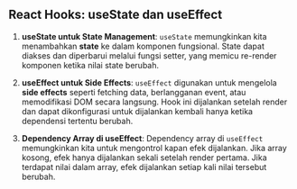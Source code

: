 ## React Hooks: useState dan useEffect

1. **useState untuk State Management**: `useState` memungkinkan kita menambahkan **state** ke dalam komponen fungsional. State dapat diakses dan diperbarui melalui fungsi setter, yang memicu re-render komponen ketika nilai state berubah.

2. **useEffect untuk Side Effects**: `useEffect` digunakan untuk mengelola **side effects** seperti fetching data, berlangganan event, atau memodifikasi DOM secara langsung. Hook ini dijalankan setelah render dan dapat dikonfigurasi untuk dijalankan kembali hanya ketika dependensi tertentu berubah.

3. **Dependency Array di useEffect**: Dependency array di `useEffect` memungkinkan kita untuk mengontrol kapan efek dijalankan. Jika array kosong, efek hanya dijalankan sekali setelah render pertama. Jika terdapat nilai dalam array, efek dijalankan setiap kali nilai tersebut berubah.
